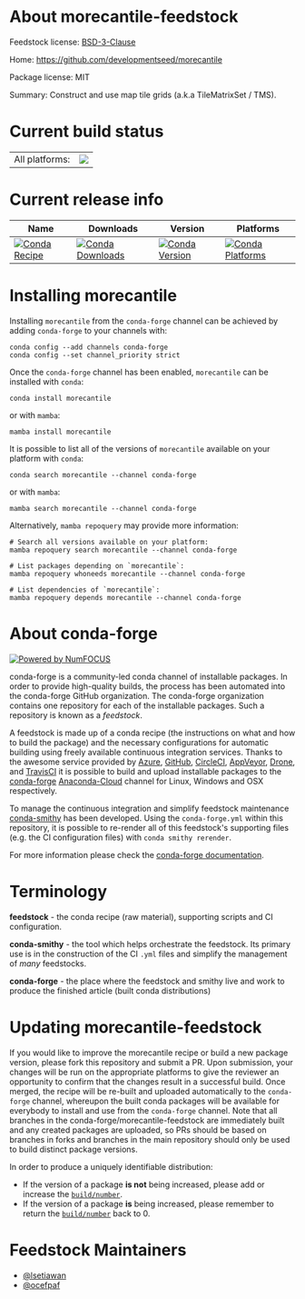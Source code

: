 About morecantile-feedstock
===========================

Feedstock license: [BSD-3-Clause](https://github.com/conda-forge/morecantile-feedstock/blob/main/LICENSE.txt)

Home: https://github.com/developmentseed/morecantile

Package license: MIT

Summary: Construct and use map tile grids (a.k.a TileMatrixSet / TMS).

Current build status
====================


<table><tr><td>All platforms:</td>
    <td>
      <a href="https://dev.azure.com/conda-forge/feedstock-builds/_build/latest?definitionId=11783&branchName=main">
        <img src="https://dev.azure.com/conda-forge/feedstock-builds/_apis/build/status/morecantile-feedstock?branchName=main">
      </a>
    </td>
  </tr>
</table>

Current release info
====================

| Name | Downloads | Version | Platforms |
| --- | --- | --- | --- |
| [![Conda Recipe](https://img.shields.io/badge/recipe-morecantile-green.svg)](https://anaconda.org/conda-forge/morecantile) | [![Conda Downloads](https://img.shields.io/conda/dn/conda-forge/morecantile.svg)](https://anaconda.org/conda-forge/morecantile) | [![Conda Version](https://img.shields.io/conda/vn/conda-forge/morecantile.svg)](https://anaconda.org/conda-forge/morecantile) | [![Conda Platforms](https://img.shields.io/conda/pn/conda-forge/morecantile.svg)](https://anaconda.org/conda-forge/morecantile) |

Installing morecantile
======================

Installing `morecantile` from the `conda-forge` channel can be achieved by adding `conda-forge` to your channels with:

```
conda config --add channels conda-forge
conda config --set channel_priority strict
```

Once the `conda-forge` channel has been enabled, `morecantile` can be installed with `conda`:

```
conda install morecantile
```

or with `mamba`:

```
mamba install morecantile
```

It is possible to list all of the versions of `morecantile` available on your platform with `conda`:

```
conda search morecantile --channel conda-forge
```

or with `mamba`:

```
mamba search morecantile --channel conda-forge
```

Alternatively, `mamba repoquery` may provide more information:

```
# Search all versions available on your platform:
mamba repoquery search morecantile --channel conda-forge

# List packages depending on `morecantile`:
mamba repoquery whoneeds morecantile --channel conda-forge

# List dependencies of `morecantile`:
mamba repoquery depends morecantile --channel conda-forge
```


About conda-forge
=================

[![Powered by
NumFOCUS](https://img.shields.io/badge/powered%20by-NumFOCUS-orange.svg?style=flat&colorA=E1523D&colorB=007D8A)](https://numfocus.org)

conda-forge is a community-led conda channel of installable packages.
In order to provide high-quality builds, the process has been automated into the
conda-forge GitHub organization. The conda-forge organization contains one repository
for each of the installable packages. Such a repository is known as a *feedstock*.

A feedstock is made up of a conda recipe (the instructions on what and how to build
the package) and the necessary configurations for automatic building using freely
available continuous integration services. Thanks to the awesome service provided by
[Azure](https://azure.microsoft.com/en-us/services/devops/), [GitHub](https://github.com/),
[CircleCI](https://circleci.com/), [AppVeyor](https://www.appveyor.com/),
[Drone](https://cloud.drone.io/welcome), and [TravisCI](https://travis-ci.com/)
it is possible to build and upload installable packages to the
[conda-forge](https://anaconda.org/conda-forge) [Anaconda-Cloud](https://anaconda.org/)
channel for Linux, Windows and OSX respectively.

To manage the continuous integration and simplify feedstock maintenance
[conda-smithy](https://github.com/conda-forge/conda-smithy) has been developed.
Using the ``conda-forge.yml`` within this repository, it is possible to re-render all of
this feedstock's supporting files (e.g. the CI configuration files) with ``conda smithy rerender``.

For more information please check the [conda-forge documentation](https://conda-forge.org/docs/).

Terminology
===========

**feedstock** - the conda recipe (raw material), supporting scripts and CI configuration.

**conda-smithy** - the tool which helps orchestrate the feedstock.
                   Its primary use is in the construction of the CI ``.yml`` files
                   and simplify the management of *many* feedstocks.

**conda-forge** - the place where the feedstock and smithy live and work to
                  produce the finished article (built conda distributions)


Updating morecantile-feedstock
==============================

If you would like to improve the morecantile recipe or build a new
package version, please fork this repository and submit a PR. Upon submission,
your changes will be run on the appropriate platforms to give the reviewer an
opportunity to confirm that the changes result in a successful build. Once
merged, the recipe will be re-built and uploaded automatically to the
`conda-forge` channel, whereupon the built conda packages will be available for
everybody to install and use from the `conda-forge` channel.
Note that all branches in the conda-forge/morecantile-feedstock are
immediately built and any created packages are uploaded, so PRs should be based
on branches in forks and branches in the main repository should only be used to
build distinct package versions.

In order to produce a uniquely identifiable distribution:
 * If the version of a package **is not** being increased, please add or increase
   the [``build/number``](https://docs.conda.io/projects/conda-build/en/latest/resources/define-metadata.html#build-number-and-string).
 * If the version of a package **is** being increased, please remember to return
   the [``build/number``](https://docs.conda.io/projects/conda-build/en/latest/resources/define-metadata.html#build-number-and-string)
   back to 0.

Feedstock Maintainers
=====================

* [@lsetiawan](https://github.com/lsetiawan/)
* [@ocefpaf](https://github.com/ocefpaf/)

